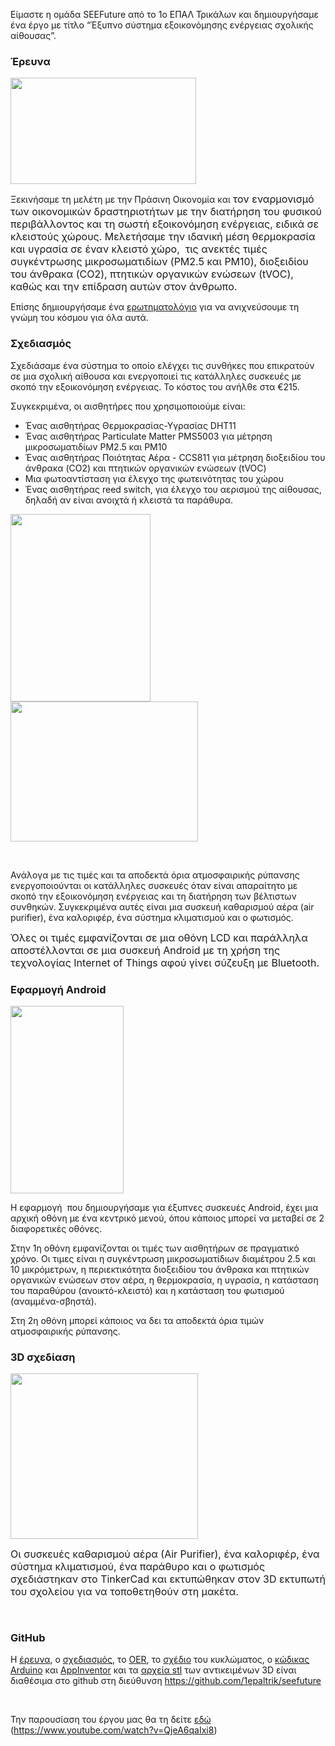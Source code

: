 Είμαστε η ομάδα SEEFuture από το 1ο ΕΠΑΛ Τρικάλων και δημιουργήσαμε ένα έργο με τίτλο “Έξυπνο σύστημα εξοικονόμησης ενέργειας σχολικής αίθουσας”.
<h3>Έρευνα</h3>
<span style="font-size: medium;"><img class="alignright size-full wp-image-9141" src="https://openedtech.ellak.gr/wp-content/uploads/sites/31/2023/05/ereuna-1.png" alt="" width="297" height="170" /></span>

Ξεκινήσαμε τη μελέτη με την Πράσινη Οικονομία και <span style="font-size: medium;">τον εναρμονισμό των οικονομικών δραστηριοτήτων με την διατήρηση του φυσικού περιβάλλοντος και τη σωστή εξοικονόμηση ενέργειας, ειδικά σε κλειστούς χώρους. Μελετήσαμε την ιδανική μέση θερμοκρασία και υγρασία σε έναν κλειστό χώρο,  τις ανεκτές τιμές συγκέντρωσης μικροσωματιδίων (PM2.5 και PM10), διοξειδίου του άνθρακα (CO2), πτητικών οργανικών ενώσεων (tVOC),  καθώς και την επίδραση αυτών στον άνθρωπο.</span>

Επίσης δημιουργήσαμε ένα <a href="https://forms.gle/4V7UT4BKqXAps2UH7">ερωτηματολόγιο</a> για να ανιχνεύσουμε τη γνώμη του κόσμου για όλα αυτά.
<h3>Σχεδιασμός</h3>
Σχεδιάσαμε ένα σύστημα το οποίο ελέγχει τις συνθήκες που επικρατούν σε μια σχολική αίθουσα και ενεργοποιεί τις κατάλληλες συσκευές με σκοπό την εξοικονόμηση ενέργειας. Το κόστος του ανήλθε στα €215.

Συγκεκριμένα, οι αισθητήρες που χρησιμοποιούμε είναι:
<ul>
 	<li>Ένας αισθητήρας Θερμοκρασίας-Υγρασίας DHT11</li>
 	<li>Ένας αισθητήρας Particulate Matter PMS5003 για μέτρηση μικροσωματιδίων PM2.5 και PM10</li>
 	<li>Ένας αισθητήρας Ποιότητας Αέρα - CCS811 για μέτρηση διοξειδίου του άνθρακα (CO2) και πτητικών οργανικών ενώσεων (tVOC)</li>
 	<li>Μια φωτοαντίσταση για έλεγχο της φωτεινότητας του χώρου</li>
 	<li>Ένας αισθητήρας reed switch, για έλεγχο του αερισμού της αίθουσας, δηλαδή αν είναι ανοιχτά ή κλειστά τα παράθυρα.</li>
</ul>
<img class="alignright size-medium wp-image-9145" src="https://openedtech.ellak.gr/wp-content/uploads/sites/31/2023/05/sxed2-224x300.png" alt="" width="224" height="300" /><img class="alignright size-medium wp-image-9144" src="https://openedtech.ellak.gr/wp-content/uploads/sites/31/2023/05/sxed1-300x224.png" alt="" width="300" height="224" />

&nbsp;

Ανάλογα με τις τιμές και τα αποδεκτά όρια ατμοσφαιρικής ρύπανσης ενεργοποιούνται οι κατάλληλες συσκευές όταν είναι απαραίτητο με σκοπό την εξοικονόμηση ενέργειας και τη διατήρηση των βέλτιστων συνθηκών. Συγκεκριμένα αυτές είναι μια συσκευή καθαρισμού αέρα (air purifier), ένα καλοριφέρ, ένα σύστημα κλιματισμού και ο φωτισμός.

<span style="font-size: medium;">Όλες οι τιμές εμφανίζονται σε μια οθόνη LCD και παράλληλα αποστέλλονται σε μια συσκευή Android με τη χρήση της τεχνολογίας Internet of Things αφού γίνει σύζευξη με Bluetooth.</span>
<h3>Εφαρμογή Android</h3>
<img class="size-medium wp-image-9143 alignright" src="https://openedtech.ellak.gr/wp-content/uploads/sites/31/2023/05/android1-181x300.png" alt="" width="181" height="300" />

Η εφαρμογή  που δημιουργήσαμε για έξυπνες συσκευές Android, έχει μια αρχική οθόνη με ένα κεντρικό μενού, όπου κάποιος μπορεί να μεταβεί σε 2 διαφορετικές οθόνες.

Στην 1η οθόνη εμφανίζονται οι τιμές των αισθητήρων σε πραγματικό χρόνο. Οι τιμες είναι η συγκέντρωση μικροσωματίδιων διαμέτρου 2.5 και 10 μικρόμετρων, η περιεκτικότητα διοξειδίου του άνθρακα και πτητικών οργανικών ενώσεων στον αέρα, η θερμοκρασία, η υγρασία, η κατάσταση του παραθύρου (ανοικτό-κλειστό) και η κατάσταση του φωτισμού (αναμμένα-σβηστά).
<p style="text-align: left;">Στη 2η οθόνη μπορεί κάποιος να δει τα αποδεκτά όρια τιμών ατμοσφαιρικής ρύπανσης.</p>

<h3>3D σχεδίαση</h3>
<img class="size-medium wp-image-9142 alignright" src="https://openedtech.ellak.gr/wp-content/uploads/sites/31/2023/05/3d-Sxediasi-300x265.png" alt="" width="300" height="265" />

<span style="font-size: medium;">Οι συσκευές καθαρισμού αέρα (Αir Purifier), ένα καλοριφέρ, ένα σύστημα κλιματισμού, ένα παράθυρο και ο φωτισμός σχεδιάστηκαν στο TinkerCad και εκτυπώθηκαν στον 3D εκτυπωτή του σχολείου για να τοποθετηθούν στη μακέτα.</span>

&nbsp;
<h3>GitHub</h3>
Η <a href="https://github.com/1epaltrik/seefuture/blob/main/docs/%CE%88%CF%81%CE%B5%CF%85%CE%BD%CE%B1.odt">έρευνα</a>, ο <a href="https://github.com/1epaltrik/seefuture/blob/main/docs/%CE%A3%CF%87%CE%B5%CE%B4%CE%AF%CE%B1%CF%83%CE%B7.odt">σχεδιασμός</a>, το <a href="https://github.com/1epaltrik/seefuture/blob/main/docs/OER.pdf">OER</a>, το <a href="https://github.com/1epaltrik/seefuture/blob/main/docs/circuit.png">σχέδιο</a> του κυκλώματος, ο <a href="https://github.com/1epaltrik/seefuture/blob/main/code/Arduino/ELLAK2023-SEE%20Future.ino">κώδικας Arduino</a> και <a href="https://github.com/1epaltrik/seefuture/blob/main/docs/%CE%A3%CF%87%CE%B5%CE%B4%CE%AF%CE%B1%CF%83%CE%B7.odt">AppInventor</a> και τα <a href="https://github.com/1epaltrik/seefuture/tree/main/code/stl">αρχεία stl</a> των αντικειμένων 3D είναι διαθέσιμα στο github στη διεύθυνση <a href="https://github.com/1epaltrik/seefuture" target="_blank" rel="noopener">https://github.com/1epaltrik/seefuture</a>

&nbsp;

Την παρουσίαση του έργου μας θα τη δείτε <a href="https://www.youtube.com/watch?v=QjeA6qaIxi8">εδώ</a> (https://www.youtube.com/watch?v=QjeA6qaIxi8)

&nbsp;
<p style="text-align: left;"></p>
